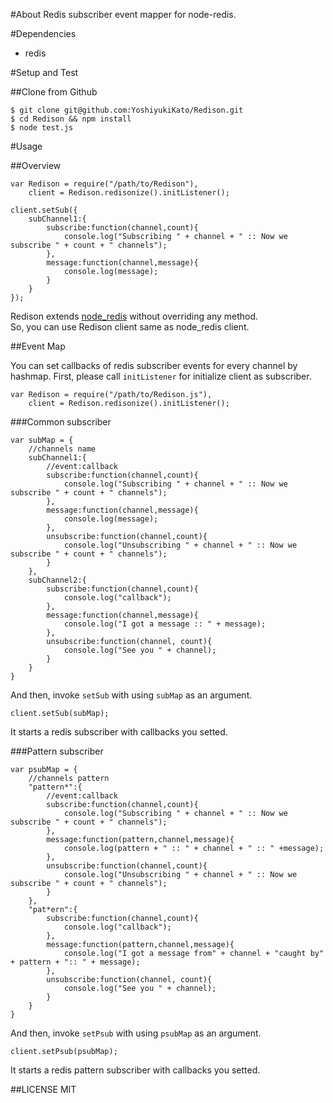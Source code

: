 #About
Redis subscriber event mapper for node-redis.

#Dependencies

* redis

#Setup and Test

##Clone from Github
```sh:terminal
$ git clone git@github.com:YoshiyukiKato/Redison.git
$ cd Redison && npm install
$ node test.js
```



#Usage

##Overview

```js:usage
var Redison = require("/path/to/Redison"),
    client = Redison.redisonize().initListener();

client.setSub({
    subChannel1:{
        subscribe:function(channel,count){
            console.log("Subscribing " + channel + " :: Now we subscribe " + count + " channels");
        },
        message:function(channel,message){
            console.log(message);
        }
    }
});

```

Redison extends [node_redis](https://github.com/mranney/node_redis) without overriding any method.  
So, you can use Redison client same as node_redis client.
   
##Event Map

You can set callbacks of redis subscriber events for every channel by hashmap.
First, please call ```initListener``` for initialize client as subscriber.

```js:invoke
var Redison = require("/path/to/Redison.js"),
    client = Redison.redisonize().initListener();
```

###Common subscriber
```js:map
var subMap = {
    //channels name
    subChannel1:{
        //event:callback
        subscribe:function(channel,count){
            console.log("Subscribing " + channel + " :: Now we subscribe " + count + " channels");
        },
        message:function(channel,message){
            console.log(message);
        },
        unsubscribe:function(channel,count){
            console.log("Unsubscribing " + channel + " :: Now we subscribe " + count + " channels");
        }
    },
    subChannel2:{
        subscribe:function(channel,count){
            console.log("callback");
        },
        message:function(channel,message){
            console.log("I got a message :: " + message);
        },
        unsubscribe:function(channel, count){
            console.log("See you " + channel);
        }
    }
}
```

 And then, invoke ```setSub``` with using ```subMap``` as an argument.

```js:invoke
client.setSub(subMap);
```

It starts a redis subscriber with callbacks you setted.

###Pattern subscriber
```js:map
var psubMap = {
    //channels pattern
    "pattern*":{
        //event:callback
        subscribe:function(channel,count){
            console.log("Subscribing " + channel + " :: Now we subscribe " + count + " channels");
        },
        message:function(pattern,channel,message){
            console.log(pattern + " :: " + channel + " :: " +message);
        },
        unsubscribe:function(channel,count){
            console.log("Unsubscribing " + channel + " :: Now we subscribe " + count + " channels");
        }
    },
    "pat*ern":{
        subscribe:function(channel,count){
            console.log("callback");
        },
        message:function(pattern,channel,message){
            console.log("I got a message from" + channel + "caught by" + pattern + ":: " + message);
        },
        unsubscribe:function(channel, count){
            console.log("See you " + channel);
        }
    }
}
```

And then, invoke ```setPsub``` with using ```psubMap``` as an argument.

```js:invoke
client.setPsub(psubMap);
```

It starts a redis pattern subscriber with callbacks you setted.

##LICENSE
MIT
